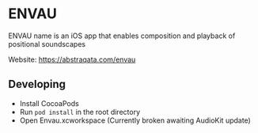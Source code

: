 # ENVAU

ENVAU name is an iOS app that enables composition and playback of positional soundscapes

Website: https://abstraqata.com/envau


## Developing
* Install CocoaPods
* Run ```pod install``` in the root directory
* Open Envau.xcworkspace (Currently broken awaiting AudioKit update)

